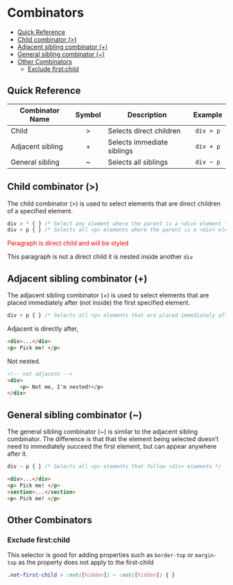 
# Combinators

<!-- TOC -->

- [Quick Reference](#quick-reference)
- [Child combinator (\>)](#child-combinator-)
- [Adjacent sibling combinator (+)](#adjacent-sibling-combinator-)
- [General sibling combinator (~)](#general-sibling-combinator-)
- [Other Combinators](#other-combinators)
    - [Exclude first:child](#exclude-firstchild)

<!-- /TOC -->

<a id="markdown-quick-reference" name="quick-reference"></a>

## Quick Reference


| Combinator Name  | Symbol | Description                |  Example  |
| ---------------- | :----: | -------------------------- | :-------: |
| Child            |   >    | Selects direct children    | `div > p` |
| Adjacent sibling |   +    | Selects immediate siblings | `div + p` |
| General sibling  |   ~    | Selects all siblings       | `div ~ p` |

<a id="markdown-child-combinator-" name="child-combinator-"></a>

## Child combinator (>)

The child combinator (>) is used to select elements that are direct children of a specified element.

```css
div > * { } /* Select any element where the parent is a <div> element */
div > p { } /* Selects all <p> elements where the parent is a <div> element */
```

<div>
    <style>
        div.child-combinator > p {
            color: red;
        }
    </style>
    <div class="bdr pxy rounded-1 child-combinator">
        <p>Paragraph is direct child and will be styled</p>
        <div>
            <p>This paragraph is not a direct child it is nested inside another <code>div</code></p>
        </div>
    </div>
</div>


<a id="markdown-adjacent-sibling-combinator-" name="adjacent-sibling-combinator-"></a>

## Adjacent sibling combinator (+)

The adjacent sibling combinator (+) is used to select elements that are placed immediately after (not inside) the first specified element.

```css
div + p { } /* Selects all <p> elements that are placed immediately after <div> elements */
```

Adjacent is directly after,

```html
<div>...</div>
<p> Pick me! </p>
```

Not nested.

```html
<!-- not adjacent -->
<div>
    <p> Not me, I'm nested!</p>
</div>
```

<a id="markdown-general-sibling-combinator-" name="general-sibling-combinator-"></a>

## General sibling combinator (~)

The general sibling combinator (~) is similar to the adjacent sibling combinator. The difference
is that that the element being selected doesn’t need to immediately succeed the first element, but
can appear anywhere after it.

```css
div ~ p { } /* Selects all <p> elements that follow <div> elements */
```

```html
<div>...</div>
<p> Pick me! </p>
<section>...</section>
<p> Pick me! </p>
```

## Other Combinators

### Exclude first:child

This selector is good for adding properties such as `border-top` or `margin-top` as the property does not apply to the first-child

```css
.not-first-child > :not([hidden]) ~ :not([hidden]) { }
```
